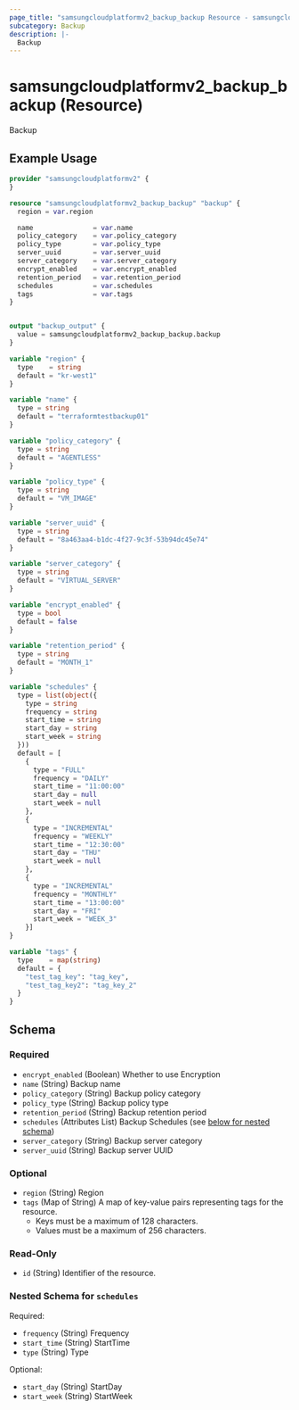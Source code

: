 ```yaml
---
page_title: "samsungcloudplatformv2_backup_backup Resource - samsungcloudplatformv2"
subcategory: Backup
description: |-
  Backup
---
```


# samsungcloudplatformv2_backup_backup (Resource)

Backup

## Example Usage

```terraform
provider "samsungcloudplatformv2" {
}

resource "samsungcloudplatformv2_backup_backup" "backup" {
  region = var.region

  name               = var.name
  policy_category    = var.policy_category
  policy_type        = var.policy_type
  server_uuid        = var.server_uuid
  server_category    = var.server_category
  encrypt_enabled    = var.encrypt_enabled
  retention_period   = var.retention_period
  schedules          = var.schedules
  tags               = var.tags
}


output "backup_output" {
  value = samsungcloudplatformv2_backup_backup.backup
}

variable "region" {
  type    = string
  default = "kr-west1"
}

variable "name" {
  type = string
  default = "terraformtestbackup01"
}

variable "policy_category" {
  type = string
  default = "AGENTLESS"
}

variable "policy_type" {
  type = string
  default = "VM_IMAGE"
}

variable "server_uuid" {
  type = string
  default = "8a463aa4-b1dc-4f27-9c3f-53b94dc45e74"
}

variable "server_category" {
  type = string
  default = "VIRTUAL_SERVER"
}

variable "encrypt_enabled" {
  type = bool
  default = false
}

variable "retention_period" {
  type = string
  default = "MONTH_1"
}

variable "schedules" {
  type = list(object({
    type = string
    frequency = string
    start_time = string
    start_day = string
    start_week = string
  }))
  default = [
    {
      type = "FULL"
      frequency = "DAILY"
      start_time = "11:00:00"
      start_day = null
      start_week = null
    },
    {
      type = "INCREMENTAL"
      frequency = "WEEKLY"
      start_time = "12:30:00"
      start_day = "THU"
      start_week = null
    },
    {
      type = "INCREMENTAL"
      frequency = "MONTHLY"
      start_time = "13:00:00"
      start_day = "FRI"
      start_week = "WEEK_3"
    }]
}

variable "tags" {
  type    = map(string)
  default = {
    "test_tag_key": "tag_key",
    "test_tag_key2": "tag_key_2"
  }
}
```

<!-- schema generated by tfplugindocs -->
## Schema

### Required

- `encrypt_enabled` (Boolean) Whether to use Encryption
- `name` (String) Backup name
- `policy_category` (String) Backup policy category
- `policy_type` (String) Backup policy type
- `retention_period` (String) Backup retention period
- `schedules` (Attributes List) Backup Schedules (see [below for nested schema](#nestedatt--schedules))
- `server_category` (String) Backup server category
- `server_uuid` (String) Backup server UUID

### Optional

- `region` (String) Region
- `tags` (Map of String) A map of key-value pairs representing tags for the resource.
  - Keys must be a maximum of 128 characters.
  - Values must be a maximum of 256 characters.

### Read-Only

- `id` (String) Identifier of the resource.

<a id="nestedatt--schedules"></a>
### Nested Schema for `schedules`

Required:

- `frequency` (String) Frequency
- `start_time` (String) StartTime
- `type` (String) Type

Optional:

- `start_day` (String) StartDay
- `start_week` (String) StartWeek